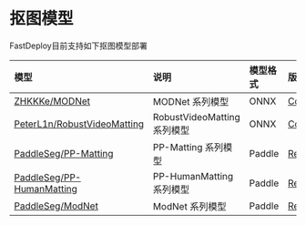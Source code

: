 # 抠图模型

FastDeploy目前支持如下抠图模型部署

| 模型 | 说明 | 模型格式 | 版本 |
| :--- | :--- | :------- | :--- |
| [ZHKKKe/MODNet](./modnet) | MODNet 系列模型 | ONNX | [CommitID:28165a4](https://github.com/ZHKKKe/MODNet/commit/28165a4) |
| [PeterL1n/RobustVideoMatting](./rvm) | RobustVideoMatting 系列模型 | ONNX | [CommitID:81a1093](https://github.com/PeterL1n/RobustVideoMatting/commit/81a1093) |
| [PaddleSeg/PP-Matting](./ppmatting) | PP-Matting 系列模型 | Paddle | [Release/2.6](https://github.com/PaddlePaddle/PaddleSeg/tree/release/2.6/Matting) |
| [PaddleSeg/PP-HumanMatting](./ppmatting) | PP-HumanMatting 系列模型 | Paddle | [Release/2.6](https://github.com/PaddlePaddle/PaddleSeg/tree/release/2.6/Matting) |
| [PaddleSeg/ModNet](./ppmatting) | ModNet 系列模型 | Paddle | [Release/2.6](https://github.com/PaddlePaddle/PaddleSeg/tree/release/2.6/Matting) |

